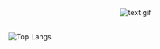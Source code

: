 <div align="center">
 <img src="https://i.imgur.com/DzHV1sd.gif" alt="text gif" />
</div>

<br />

![Top Langs](https://github-readme-stats.vercel.app/api/top-langs/?username=rlnrlnworld&layout=compact)
